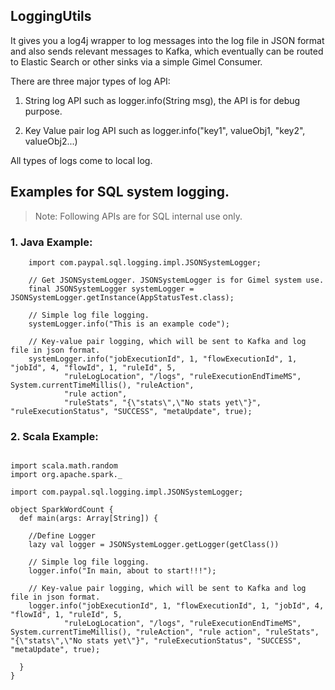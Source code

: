
## LoggingUtils

It gives you a log4j wrapper to log messages into the log file in JSON format and also sends relevant messages to Kafka, which eventually can be routed to Elastic Search or other sinks via a simple Gimel Consumer.

There are three major types of log API:
   
   1. String log API such as logger.info(String msg), the API is for debug purpose.

   2. Key Value pair log API such as logger.info("key1", valueObj1, "key2", valueObj2...)

   
All types of logs come to local log. 


## Examples for SQL system logging. 
> Note: Following APIs are for SQL internal use only.

### 1. Java Example:
```
    import com.paypal.sql.logging.impl.JSONSystemLogger;

    // Get JSONSystemLogger. JSONSystemLogger is for Gimel system use.
    final JSONSystemLogger systemLogger = JSONSystemLogger.getInstance(AppStatusTest.class);

    // Simple log file logging.
    systemLogger.info("This is an example code");

    // Key-value pair logging, which will be sent to Kafka and log file in json format.
    systemLogger.info("jobExecutionId", 1, "flowExecutionId", 1, "jobId", 4, "flowId", 1, "ruleId", 5,
            "ruleLogLocation", "/logs", "ruleExecutionEndTimeMS", System.currentTimeMillis(), "ruleAction",
            "rule action",
            "ruleStats", "{\"stats\",\"No stats yet\"}", "ruleExecutionStatus", "SUCCESS", "metaUpdate", true);

```

### 2. Scala Example:

```

import scala.math.random
import org.apache.spark._

import com.paypal.sql.logging.impl.JSONSystemLogger;

object SparkWordCount {
  def main(args: Array[String]) {
    
    //Define Logger
    lazy val logger = JSONSystemLogger.getLogger(getClass())
    
    // Simple log file logging.
    logger.info("In main, about to start!!!");

    // Key-value pair logging, which will be sent to Kafka and log file in json format.
    logger.info("jobExecutionId", 1, "flowExecutionId", 1, "jobId", 4, "flowId", 1, "ruleId", 5,
            "ruleLogLocation", "/logs", "ruleExecutionEndTimeMS", System.currentTimeMillis(), "ruleAction", "rule action", "ruleStats", "{\"stats\",\"No stats yet\"}", "ruleExecutionStatus", "SUCCESS", "metaUpdate", true);

  }
}
```

